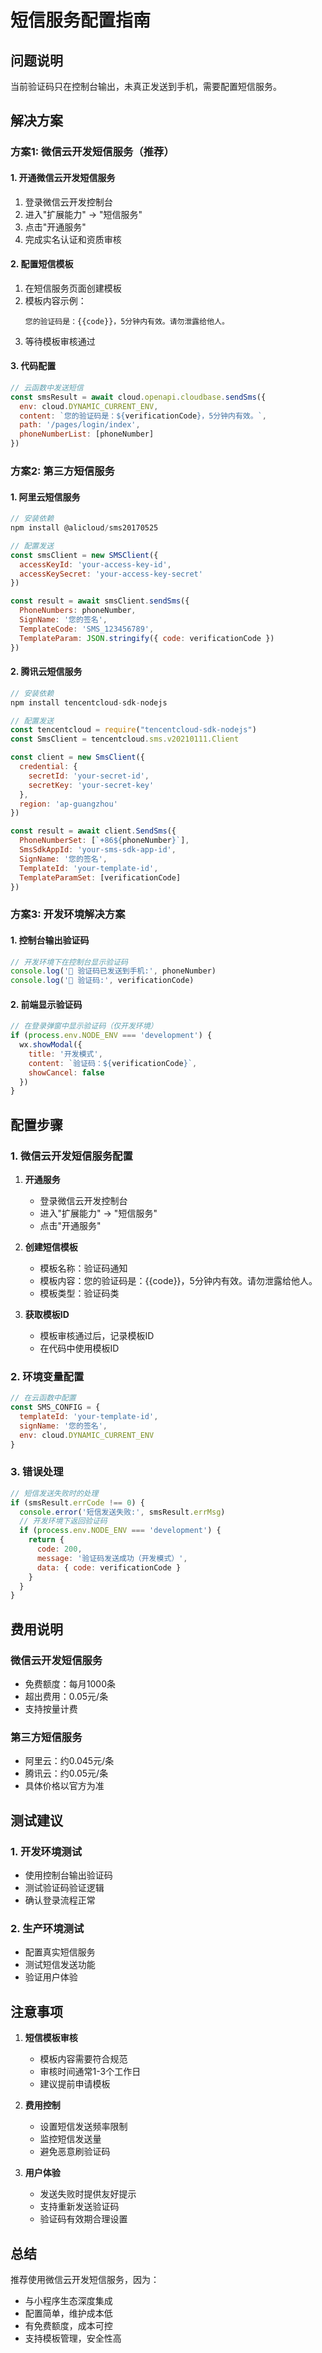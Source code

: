 # 短信服务配置指南

## 问题说明
当前验证码只在控制台输出，未真正发送到手机，需要配置短信服务。

## 解决方案

### 方案1: 微信云开发短信服务（推荐）

#### 1. 开通微信云开发短信服务
1. 登录微信云开发控制台
2. 进入"扩展能力" → "短信服务"
3. 点击"开通服务"
4. 完成实名认证和资质审核

#### 2. 配置短信模板
1. 在短信服务页面创建模板
2. 模板内容示例：
   ```
   您的验证码是：{{code}}，5分钟内有效。请勿泄露给他人。
   ```
3. 等待模板审核通过

#### 3. 代码配置
```javascript
// 云函数中发送短信
const smsResult = await cloud.openapi.cloudbase.sendSms({
  env: cloud.DYNAMIC_CURRENT_ENV,
  content: `您的验证码是：${verificationCode}，5分钟内有效。`,
  path: '/pages/login/index',
  phoneNumberList: [phoneNumber]
})
```

### 方案2: 第三方短信服务

#### 1. 阿里云短信服务
```javascript
// 安装依赖
npm install @alicloud/sms20170525

// 配置发送
const smsClient = new SMSClient({
  accessKeyId: 'your-access-key-id',
  accessKeySecret: 'your-access-key-secret'
})

const result = await smsClient.sendSms({
  PhoneNumbers: phoneNumber,
  SignName: '您的签名',
  TemplateCode: 'SMS_123456789',
  TemplateParam: JSON.stringify({ code: verificationCode })
})
```

#### 2. 腾讯云短信服务
```javascript
// 安装依赖
npm install tencentcloud-sdk-nodejs

// 配置发送
const tencentcloud = require("tencentcloud-sdk-nodejs")
const SmsClient = tencentcloud.sms.v20210111.Client

const client = new SmsClient({
  credential: {
    secretId: 'your-secret-id',
    secretKey: 'your-secret-key'
  },
  region: 'ap-guangzhou'
})

const result = await client.SendSms({
  PhoneNumberSet: [`+86${phoneNumber}`],
  SmsSdkAppId: 'your-sms-sdk-app-id',
  SignName: '您的签名',
  TemplateId: 'your-template-id',
  TemplateParamSet: [verificationCode]
})
```

### 方案3: 开发环境解决方案

#### 1. 控制台输出验证码
```javascript
// 开发环境下在控制台显示验证码
console.log('📱 验证码已发送到手机:', phoneNumber)
console.log('🔑 验证码:', verificationCode)
```

#### 2. 前端显示验证码
```javascript
// 在登录弹窗中显示验证码（仅开发环境）
if (process.env.NODE_ENV === 'development') {
  wx.showModal({
    title: '开发模式',
    content: `验证码：${verificationCode}`,
    showCancel: false
  })
}
```

## 配置步骤

### 1. 微信云开发短信服务配置
1. **开通服务**
   - 登录微信云开发控制台
   - 进入"扩展能力" → "短信服务"
   - 点击"开通服务"

2. **创建短信模板**
   - 模板名称：验证码通知
   - 模板内容：您的验证码是：{{code}}，5分钟内有效。请勿泄露给他人。
   - 模板类型：验证码类

3. **获取模板ID**
   - 模板审核通过后，记录模板ID
   - 在代码中使用模板ID

### 2. 环境变量配置
```javascript
// 在云函数中配置
const SMS_CONFIG = {
  templateId: 'your-template-id',
  signName: '您的签名',
  env: cloud.DYNAMIC_CURRENT_ENV
}
```

### 3. 错误处理
```javascript
// 短信发送失败时的处理
if (smsResult.errCode !== 0) {
  console.error('短信发送失败:', smsResult.errMsg)
  // 开发环境下返回验证码
  if (process.env.NODE_ENV === 'development') {
    return {
      code: 200,
      message: '验证码发送成功（开发模式）',
      data: { code: verificationCode }
    }
  }
}
```

## 费用说明

### 微信云开发短信服务
- 免费额度：每月1000条
- 超出费用：0.05元/条
- 支持按量计费

### 第三方短信服务
- 阿里云：约0.045元/条
- 腾讯云：约0.05元/条
- 具体价格以官方为准

## 测试建议

### 1. 开发环境测试
- 使用控制台输出验证码
- 测试验证码验证逻辑
- 确认登录流程正常

### 2. 生产环境测试
- 配置真实短信服务
- 测试短信发送功能
- 验证用户体验

## 注意事项

1. **短信模板审核**
   - 模板内容需要符合规范
   - 审核时间通常1-3个工作日
   - 建议提前申请模板

2. **费用控制**
   - 设置短信发送频率限制
   - 监控短信发送量
   - 避免恶意刷验证码

3. **用户体验**
   - 发送失败时提供友好提示
   - 支持重新发送验证码
   - 验证码有效期合理设置

## 总结

推荐使用微信云开发短信服务，因为：
- 与小程序生态深度集成
- 配置简单，维护成本低
- 有免费额度，成本可控
- 支持模板管理，安全性高
